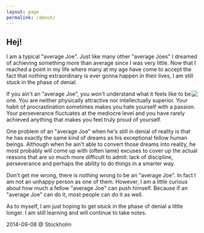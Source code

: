 ```yaml
---
layout: page
permalink: /about/
---
```


## Hej!

I am a typical "average Joe". Just like many other "average Joes" I
dreamed of achieving something more than average since I was very
little. Now that I reached a point in my life where many at my age
have come to accept the fact that nothing extraordinary is ever gonna
happen in their lives, I am still stuck in the phase of denial.

<img style="float: right" src="{{site.baseurl}}/images/average_joe.jpg">

If you ain't an "average Joe", you won't understand what it feels like
to be one. You are neither physically attractive nor intellectually superior.
Your habit of procrastination sometimes makes you hate
yourself with a passion. Your perseverance fluctuates at the mediocre
level and you have rarely achieved anything that makes you feel truly
proud of yourself.

One problem of an "average Joe" when he's still in denial of reality
is that he has exactly the same kind of dreams as his exceptional
fellow human beings. Although when he ain't able to convert those
dreams into reality, he most probably will come up with (often lame)
excuses to cover up the actual reasons that are so much more difficult
to admit: lack of discipline, perseverance and perhaps the ability to do
things in a smarter way.

Don't get me wrong, there is nothing wrong to be an "average Joe". In
fact I am not an unhappy person as one of them. However, I am a little
curious about how much a fellow "average Joe" can push
himself. Because if an "average Joe" can do it, most people can do it
as well.

As to myself, I am just hoping to get stuck in the phase of denial a
little longer. I am still learning and will continue to take notes.

2014-09-08 @ Stockholm
